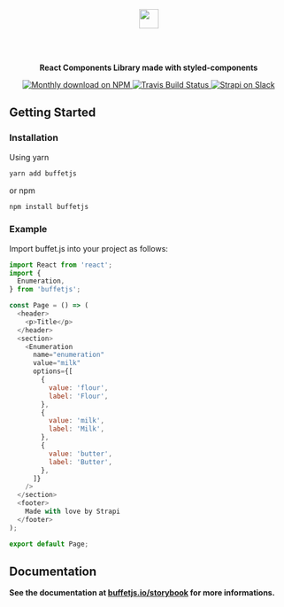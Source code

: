 <div align="center">
  <a href="https://buffetjs.io">
    <img height="35" src="https://cldup.com/ViG2KxiXwc-3000x3000.png" />
  </a>

<br /><br />

<strong>React Components Library made with styled-components</strong>

  <p align="center">
    <a href="https://www.npmjs.org/package/buffet">
      <img src="https://img.shields.io/npm/dm/buffet.svg" alt="Monthly download on NPM" />
    </a>
    <a href="https://travis-ci.org/strapi/buffet">
      <img src="https://travis-ci.org/strapi/buffet.svg?branch=master" alt="Travis Build Status" />
    </a>
    <a href="http://slack.strapi.io">
      <img src="https://strapi-slack.herokuapp.com/badge.svg" alt="Strapi on Slack" />
    </a>
  </p>
</div>

## Getting Started

### Installation

Using yarn

```bash
yarn add buffetjs
```

or npm

```bash
npm install buffetjs
```

### Example

Import buffet.js into your project as follows:

```js
import React from 'react';
import {
  Enumeration,
} from 'buffetjs';

const Page = () => (
  <header>
    <p>Title</p>
  </header>
  <section>
    <Enumeration
      name="enumeration"
      value="milk"
      options={[
        {
          value: 'flour',
          label: 'Flour',
        },
        {
          value: 'milk',
          label: 'Milk',
        },
        {
          value: 'butter',
          label: 'Butter',
        },
      ]}
    />
  </section>
  <footer>
    Made with love by Strapi
  </footer>
);

export default Page;
```

## Documentation

<strong>See the documentation at [buffetjs.io/storybook](https://buffetjs.io/storybook) for more informations.</strong>
